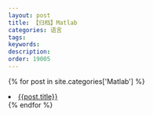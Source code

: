 ```yaml
---
layout: post
title: 【归档】Matlab
categories: 语言
tags:
keywords:
description:
order: 19005
---
```


{% for post in site.categories['Matlab'] %}
  <li>
    <a href="{{ post.url }}" class="pjaxlink">{{post.title}}</a>
  </li>
{% endfor %}
